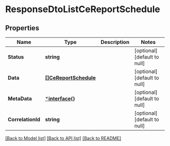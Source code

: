 # ResponseDtoListCeReportSchedule

## Properties
Name | Type | Description | Notes
------------ | ------------- | ------------- | -------------
**Status** | **string** |  | [optional] [default to null]
**Data** | [**[]CeReportSchedule**](CEReportSchedule.md) |  | [optional] [default to null]
**MetaData** | [***interface{}**](interface{}.md) |  | [optional] [default to null]
**CorrelationId** | **string** |  | [optional] [default to null]

[[Back to Model list]](../README.md#documentation-for-models) [[Back to API list]](../README.md#documentation-for-api-endpoints) [[Back to README]](../README.md)

